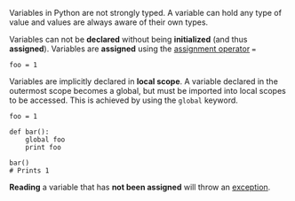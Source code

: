 Variables in Python are not strongly typed. A variable can hold any type of
value and values are always aware of their own types.

Variables can not be **declared** without being **initialized** (and thus
**assigned**). Variables are **assigned** using the
[assignment operator](#assignment_operators) ```=```

    foo = 1

Variables are implicitly declared in **local scope**. A variable declared in
the outermost scope becomes a global, but must be imported into local scopes
to be accessed. This is achieved by using the ```global``` keyword.

    foo = 1

    def bar():
        global foo
        print foo

    bar()
    # Prints 1

**Reading** a variable that has **not been assigned** will throw an [exception](#exceptions).
